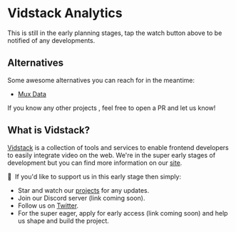 # Vidstack Analytics

This is still in the early planning stages, tap the watch button above to be notified of any developments.

## Alternatives

Some awesome alternatives you can reach for in the meantime:

- [Mux Data](https://mux.com/data)

If you know any other projects , feel free to open a PR and let us know!

## What is Vidstack?

[Vidstack](https://vidstack.io) is a collection of tools and services to enable frontend developers to easily integrate video on the web. We're in the super early stages of development but you can find more information on our [site](https://vidstack.io).

📣&nbsp;&nbsp;If you'd like to support us in this early stage then simply:

- Star and watch our [projects](https://github.com/vidstack) for any updates.
- Join our Discord server (link coming soon).
- Follow us on [Twitter](https://twitter.com/VidstackHQ).
- For the super eager, apply for early access (link coming soon) and help us shape and build the project.
